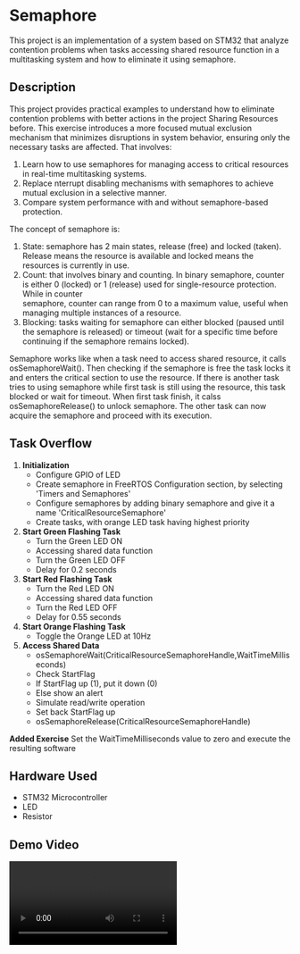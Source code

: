 #  Semaphore
This project is an implementation of a system based on STM32 that analyze contention problems when tasks accessing shared resource function in a multitasking system and how to eliminate it using semaphore.

## Description
This project provides practical examples to understand how to eliminate contention problems with better actions in the project Sharing Resources before. This exercise introduces a more focused mutual exclusion mechanism that minimizes disruptions in system behavior, ensuring only the necessary tasks are affected. That involves:
1. Learn how to use semaphores for managing access to critical resources in real-time multitasking systems.
2. Replace nterrupt disabling mechanisms with semaphores to achieve mutual exclusion in a selective manner.
3. Compare system performance with and without semaphore-based protection.

The concept of semaphore is:
1. State: semaphore has 2 main states, release (free) and locked (taken). Release means the resource is available and locked means the resources is currently in use.
2. Count: that involves binary and counting. In binary semaphore, counter is either 0 (locked) or 1 (release) used for single-resource protection. While in counter    
   semaphore, counter can range from 0 to a maximum value, useful when managing multiple instances of a resource.
3. Blocking: tasks waiting for semaphore can either blocked (paused until the semaphore is released) or timeout (wait for a specific time before continuing if the semaphore    remains locked).

Semaphore works like when a task need to access shared resource, it calls osSemaphoreWait(). Then checking if the semaphore is free the task locks it and enters the critical section to use the resource. If there is another task tries to using semaphore while first task is still using the resource, this task blocked or wait for timeout. When first task finish, it calss osSemaphoreRelease() to unlock semaphore. The other task can now acquire the semaphore and proceed with its execution.

## Task Overflow
1. **Initialization**
   - Configure GPIO of LED
   - Create semaphore in FreeRTOS	Configuration	section, by selecting 'Timers and Semaphores'
   - Configure semaphores by adding binary	semaphore	and	give	it	a	name 'CriticalResourceSemaphore'
   - Create tasks, with orange LED task having highest priority
2. **Start Green Flashing Task**
   - Turn the Green LED ON
   - Accessing shared data function
   - Turn the Green LED OFF
   - Delay for 0.2 seconds
3. **Start Red Flashing Task**
   - Turn the Red LED ON
   - Accessing shared data function
   - Turn the Red LED OFF
   - Delay for 0.55 seconds
4. **Start Orange Flashing Task**
   - Toggle the Orange LED at 10Hz
5. **Access Shared Data**
   - osSemaphoreWait(CriticalResourceSemaphoreHandle,WaitTimeMilliseconds)
   - Check StartFlag
   - If StartFlag up (1), put it down (0)
   - Else show an alert
   - Simulate read/write operation
   - Set back StartFlag up
   - osSemaphoreRelease(CriticalResourceSemaphoreHandle)

**Added Exercise**
Set the WaitTimeMilliseconds value to zero and execute the resulting	software

## Hardware Used
- STM32 Microcontroller
- LED
- Resistor

## Demo Video
![VIDEO](https://github.com/aaqfal/FreeRTOS-Semaphore/blob/main/video/video_exercise8.mp4)
